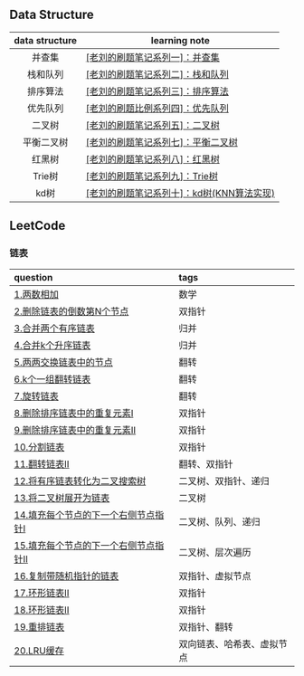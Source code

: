 ## Data Structure

| data structure | learning note                                                |
|:--------------:|--------------------------------------------------------------|
|      并查集       | [[老刘的刷题笔记系列一]：并查集](https://zhuanlan.zhihu.com/p/587154818)   |
|      栈和队列      | [[老刘的刷题笔记系列二]：栈和队列](https://zhuanlan.zhihu.com/p/588469212)  |  
|      排序算法      | [[老刘的刷题笔记系列三]：排序算法](https://zhuanlan.zhihu.com/p/589593857)  | 
|      优先队列      | [[老刘的刷题比例系列四]：优先队列](https://zhuanlan.zhihu.com/p/592606000)  |
|      二叉树       | [[老刘的刷题笔记系列五]：二叉树](https://zhuanlan.zhihu.com/p/594539131)   |
|     平衡二叉树      | [[老刘的刷题笔记系列七]：平衡二叉树](https://zhuanlan.zhihu.com/p/594802379) |
|      红黑树       | [[老刘的刷题笔记系列八]：红黑树](https://zhuanlan.zhihu.com/p/595703513)   |  
|     Trie树      | [[老刘的刷题笔记系列九]：Trie树](https://zhuanlan.zhihu.com/p/595716046) |
|      kd树       | [[老刘的刷题笔记系列十]：kd树(KNN算法实现)](https://zhuanlan.zhihu.com/p/596079050) |  

## LeetCode 
### 链表  
| question                                                                                              | tags          |
|:------------------------------------------------------------------------------------------------------|:--------------|
| [1.两数相加](https://leetcode.cn/problems/add-two-numbers/)                                               | 数学            |
| [2.删除链表的倒数第N个节点](https://leetcode.cn/problems/add-two-numbers/)                                       | 双指针           |  
| [3.合并两个有序链表](https://leetcode.cn/problems/add-two-numbers/)                                           | 归并            |  
| [4.合并k个升序链表](https://leetcode.cn/problems/merge-k-sorted-lists/)                                      | 归并            |
| [5.两两交换链表中的节点](https://leetcode.cn/problems/swap-nodes-in-pairs/)                                     | 翻转            |  
| [6.k个一组翻转链表](https://leetcode.cn/problems/reverse-nodes-in-k-group/)                                  | 翻转            |
| [7.旋转链表](https://leetcode.cn/problems/rotate-list/)                                                   | 翻转            |  
| [8.删除排序链表中的重复元素I](https://leetcode.cn/problems/remove-duplicates-from-sorted-list/)                   | 双指针           |  
| [9.删除排序链表中的重复元素II](https://leetcode.cn/problems/remove-duplicates-from-sorted-list-ii/)               | 双指针           |  
| [10.分割链表](https://leetcode.cn/problems/partition-list/)                                               | 双指针           |  
| [11.翻转链表II](https://leetcode.cn/problems/reverse-linked-list-ii/)                                     | 翻转、双指针        |  
| [12.将有序链表转化为二叉搜索树](https://leetcode.cn/problems/convert-sorted-list-to-binary-search-tree/)           | 二叉树、双指针、递归    |  
| [13.将二叉树展开为链表](https://leetcode.cn/problems/flatten-binary-tree-to-linked-list/)                      | 二叉树           |  
| [14.填充每个节点的下一个右侧节点指针I](https://leetcode.cn/problems/populating-next-right-pointers-in-each-node/)     | 二叉树、队列、递归     |  
| [15.填充每个节点的下一个右侧节点指针II](https://leetcode.cn/problems/populating-next-right-pointers-in-each-node-ii/) | 二叉树、层次遍历      |  
| [16.复制带随机指针的链表](https://leetcode.cn/problems/copy-list-with-random-pointer/)                          | 双指针、虚拟节点      | 
| [17.环形链表II](https://leetcode.cn/problems/linked-list-cycle/)                                          | 双指针           |  
| [18.环形链表II](https://leetcode.cn/problems/linked-list-cycle-ii/)                                       | 双指针           |  
| [19.重排链表](https://leetcode.cn/problems/reorder-list/)                                                 | 双指针、翻转        |  
| [20.LRU缓存](https://leetcode.cn/problems/lru-cache/)                                                   | 双向链表、哈希表、虚拟节点 |
